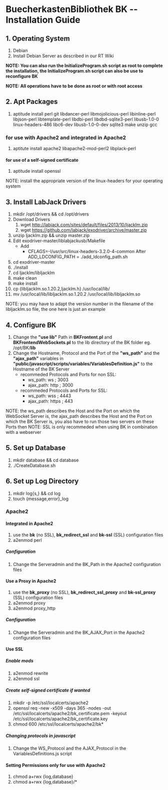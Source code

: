 # BuecherkastenBibliothek BK -- Installation Guide

## 1. Operating System
  1.  Debian
  2.  Install Debian Server as described in our RT Wiki

**NOTE: You can also run the InitializeProgram.sh script as root to complete the installation, the InitializeProgram.sh script can also be use to reconfigure BK**

**NOTE: All operations have to be done as root or with root access**

## 2. Apt Packages
  1.  aptitude install perl git libdancer-perl libmojolicious-perl libinline-perl libjson-perl libtemplate-perl libdbi-perl libdbd-sqlite3-perl libusb-1.0-0 linux-headers-486 libc6-dev libusb-1.0-0-dev sqlite3 make unzip gcc

### for use with Apache2 and integrated in Apache2
  1.  aptitute install apache2 libapache2-mod-perl2 libplack-perl

#### for use of a self-signed certificate
  1.  aptitude install openssl

NOTE: install the appropriate version of the linux-headers for your operating system

## 3. Install LabJack Drivers
  1.  mkdir /opt/drivers && cd /opt/drivers
  2.  Download Drivers
        1.  wget http://labjack.com/sites/default/files/2013/10/ljacklm.zip
        2.  wget https://github.com/labjack/exodriver/archive/master.zip
  3.  unzip ljacklm.zip && unzip master.zip
  4.  Edit exodriver-master/liblabjackusb/Makefile
      -  Add
         -  CFLAGS=-I/usr/src/linux-headers-3.2.0-4-common
            After
            ADD_LDCONFIG_PATH = ./add_ldconfig_path.sh
  5.  cd exodriver-master
  6.  ./install
  7.  cd ljacklm/libljacklm
  8.  make clean
  9.  make install
  10. cp {libljacklm.so.1.20.2,ljacklm.h} /usr/local/lib/
  11. mv /usr/local/lib/libljacklm.so.1.20.2 /usr/local/lib/libljacklm.so

NOTE: you may have to adapt the version number in the filename of the libljacklm.so file, the one here is just an example

## 4. Configure BK
  1.  Change the **"use lib"** Path in **BKFrontent.pl** and **BKFrontendWebSockets.pl** to the lib directory of the BK folder eg. /opt/BK/**lib**
  2.  Change the Hostname, Protocol and the Port of the **"ws_path"** and the **"ajax_path"** variables in **"public/javascript/scripts/variables/VariablesDefinition.js"** to the Hostname of the BK Server
      -  recommeded Protocols and Ports for non SSL:
         -  ws_path: ws ; 3003
         -  ajax_path: http ; 3000
      -  recommeded Protocols and Ports for SSL:
         -  ws_path: wss ; 4443
         -  ajax_path: https ; 443

NOTE: the ws_path describes the Host and the Port on which the WebSocket Server is, the ajax_path describes the Host and the Port on which the BK Server is, you also have to run those two servers on these Ports then
NOTE: SSL is only recommeded when using BK in combination with a webserver

## 5. Set up Database
  1.  mkdir database && cd database
  2.  ./CreateDatabase.sh

## 6. Set up Log Directory
  1.  mkdir log{s,} && cd log
  2.  touch {message,error}\_log

### Apache2
#### Integrated in Apache2
  1.  use the **bk** (no SSL), **bk_redirect_ssl** and **bk-ssl** (SSL) configuration files
  2.  a2enmod perl

##### Configuration
  1.  Change the Serveradmin and the BK_Path in the Apache2 configuration files

#### Use a Proxy in Apache2
  1.  use the **bk_proxy** (no SSL), **bk_redirect_ssl_proxy** and **bk-ssl_proxy** (SSL) configuration files
  2.  a2enmod proxy
  3.  a2enmod proxy_http

##### Configuration
  1.  Change the Serveradmin and the BK_AJAX_Port in the Apache2 configuration files

#### Use SSL
##### Enable mods
  1.  a2enmod rewrite
  2.  a2enmod ssl

##### Create self-signed certificate if wanted
  1.  mkdir -p /etc/ssl/localcerts/apache2
  2.  openssl req -new -x509 -days 365 -nodes -out /etc/ssl/localcerts/apache2/bk_certificate.pem -keyout /etc/ssl/localcerts/apache2/bk_certificate.key
  3.  chmod 600 /etc/ssl/localcerts/apache2/bk*

##### Changing protocols in javascript
  1.  Change the WS_Protocol and the AJAX_Protocol in the VariablesDefinitions.js script

#### Setting Permissions only for use with Apache2
  1.  chmod a+rwx {log,database}
  2.  chmod a+rwx {log,database}/*
